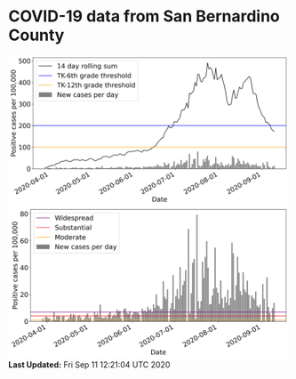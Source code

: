 # COVID-19 data from San Bernardino County
![image1](plots/graph.png)
![image2](plots/classification.png)
**Last Updated:** Fri Sep 11 12:21:04 UTC 2020